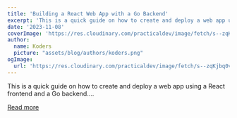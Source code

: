 ```yaml
---
title: 'Building a React Web App with a Go Backend'
excerpt: 'This is a quick guide on how to create and deploy a web app using a React frontend and a Go backend....'
date: '2023-11-08'
coverImage: 'https://res.cloudinary.com/practicaldev/image/fetch/s--zqKjbq0v--/c_imagga_scale,f_auto,fl_progressive,h_420,q_auto,w_1000/https://dev-to-uploads.s3.amazonaws.com/uploads/articles/zs9pa07allptlkodx84w.png'
author:
  name: Koders
  picture: "assets/blog/authors/koders.png"
ogImage:
  url: 'https://res.cloudinary.com/practicaldev/image/fetch/s--zqKjbq0v--/c_imagga_scale,f_auto,fl_progressive,h_420,q_auto,w_1000/https://dev-to-uploads.s3.amazonaws.com/uploads/articles/zs9pa07allptlkodx84w.png'
---
```


This is a quick guide on how to create and deploy a web app using a React frontend and a Go backend....

[Read more](https://dev.to/encore/building-a-react-web-app-with-a-go-backend-2bdn)
